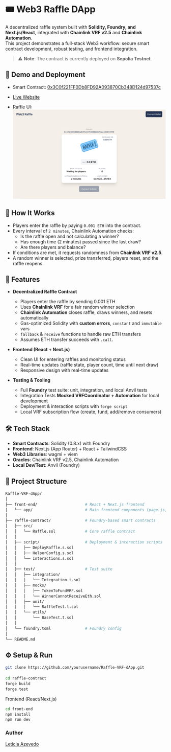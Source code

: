# 🎟️ Web3 Raffle DApp

A decentralized raffle system built with **Solidity, Foundry, and Next.js/React**, integrated with **Chainlink VRF v2.5** and **Chainlink Automation**.  
This project demonstrates a full-stack Web3 workflow: secure smart contract development, robust testing, and frontend integration.

> ⚠️ **Note**: The contract is currently deployed on **Sepolia Testnet**.  

## 📸 Demo and Deployment

- Smart Contract: [0x3C0f221FF0Db8FD92A093870Cb348D124d97537c](https://sepolia.etherscan.io/address/0x3C0f221FF0Db8FD92A093870Cb348D124d97537c)

- [Live Website](https://raffle-vrf-d-app.vercel.app/)  

- Raffle UI:  
![Raffle UI Screenshot](/front-end/public/ui.png)  

## 🎲 How It Works

- Players enter the raffle by paying `0.001 ETH` into the contract.
- Every interval of `2 minutes`, Chainlink Automation checks:
  - Is the raffle open and not calculating a winner?
  - Has enough time (2 minutes) passed since the last draw?
  - Are there players and balance?
- If conditions are met, it requests randomness from **Chainlink VRF v2.5**.
- A random winner is selected, prize transferred, players reset, and the raffle reopens.

## 🚀 Features

- **Decentralized Raffle Contract**
  - Players enter the raffle by sending 0.001 ETH
  - Uses **Chainlink VRF** for a fair random winner selection
  - **Chainlink Automation** closes raffle, draws winners, and resets automatically  
  - Gas-optimized Solidity with **custom errors**, `constant` and `immutable` vars  
  - `fallback` & `receive` functions to handle raw ETH transfers  
  - Assumes ETH transfer succeeds with `.call`.

- **Frontend (React + Next.js)**
  - Clean UI for entering raffles and monitoring status
  - Real-time updates (raffle state, player count, time until next draw)
  - Responsive design with real-time updates  

- **Testing & Tooling**
  - Full **Foundry** test suite: unit, integration, and local Anvil tests
  - Integration Tests **Mocked VRFCoordinator + Automation** for local development  
  - Deployment & interaction scripts with `forge script`  
  - Local VRF subscription flow (create, fund, add/remove consumers)

## 🛠️ Tech Stack

- **Smart Contracts**: Solidity (0.8.x) with Foundry  
- **Frontend**: Next.js (App Router) + React + TailwindCSS  
- **Web3 Libraries**: wagmi + viem  
- **Oracles**: Chainlink VRF v2.5, Chainlink Automation  
- **Local Dev/Test**: Anvil (Foundry)  

## 📂 Project Structure

```bash
Raffle-VRF-dApp/
│
├── front-end/                     # React + Next.js frontend
│   └── app/                       # Main frontend components (page.js, UI, etc.)
│
├── raffle-contract/               # Foundry-based smart contracts
│   ├── src/
│   │   └── Raffle.sol             # Core raffle contract
│   │
│   ├── script/                    # Deployment & interaction scripts
│   │   ├── DeployRaffle.s.sol
│   │   ├── HelperConfig.s.sol
│   │   └── Interactions.s.sol
│   │
│   ├── test/                      # Test suite
│   │   ├── integration/
│   │   │   └── Integration.t.sol
│   │   ├── mocks/
│   │   │   ├── TokenToFundVRF.sol
│   │   │   └── WinnerCannotReceiveEth.sol
│   │   ├── unit/
│   │   │   └── RaffleTest.t.sol
│   │   └── utils/
│   │       └── BaseTest.t.sol
│   │
│   └── foundry.toml               # Foundry config
│
└── README.md
```

## ⚙️ Setup & Run

```bash
git clone https://github.com/yourusername/Raffle-VRF-dApp.git

cd raffle-contract
forge build
forge test
```

Frontend (React/Next.js)  

```bash
cd front-end  
npm install  
npm run dev  
```

### Author

[Leticia Azevedo](https://www.letiazevedo.com)

